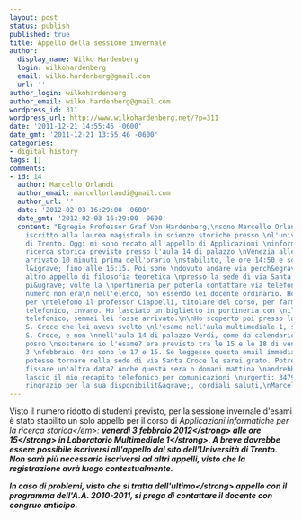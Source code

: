 ```yaml
---
layout: post
status: publish
published: true
title: Appello della sessione invernale
author:
  display_name: Wilko Hardenberg
  login: wilkohardenberg
  email: wilko.hardenberg@gmail.com
  url: ''
author_login: wilkohardenberg
author_email: wilko.hardenberg@gmail.com
wordpress_id: 311
wordpress_url: http://www.wilkohardenberg.net/?p=311
date: '2011-12-21 14:55:46 -0600'
date_gmt: '2011-12-21 13:55:46 -0600'
categories:
- digital history
tags: []
comments:
- id: 14
  author: Marcello Orlandi
  author_email: marcellorlandi@gmail.com
  author_url: ''
  date: '2012-02-03 16:29:00 -0600'
  date_gmt: '2012-02-03 16:29:00 -0600'
  content: "Egregio Professor Graf Von Hardenberg,\nsono Marcello Orlandi, uno \nstudente
    iscritto alla laurea magistrale in scienze storiche presso \nl'universit&agrave;
    di Trento. Oggi mi sono recato all'appello di Applicazioni \ninformatiche alla
    ricerca storica previsto presso l'aula 14 di palazzo \nVenezia alle ore 15. Sono
    arrivato 10 minuti prima dell'orario \nstabilito, le ore 14:50 e sono rimasto
    l&igrave; fino alle 16:15. Poi sono \ndovuto andare via perch&egrave; avevo un
    altro appello di filosofia teoretica \npresso la sede di via Santa Croce. Ho sollecitato
    pi&ugrave; volte la \nportineria per poterla contattare via telefono, ma il suo
    numero non era\n nell'elenco, non essendo lei docente ordinario. Ho contattato
    per \ntelefono il professor Ciappelli, titolare del corso, per farmi dare un \nrecapito
    telefonico, invano. Ho lasciato un biglietto in portineria con \nil mio recapito
    telefonico, semmai lei fosse arrivato.\n\nHo scoperto poi presso la sede in via
    S. Croce che lei aveva svolto \nl'esame nell'aula multimediale 1, sempre in via
    S. Croce, e non \nnell'aula 14 di palazzo Verdi, come da calendario. \nOra come
    posso \nsostenere io l'esame? era previsto tra le 15 e le 18 di venerd&igrave;
    3 \nfebbraio. Ora sono le 17 e 15. Se leggesse questa email immediatamente e\n
    potesse tornare nella sede di via Santa Croce le sarei grato. Potrebbe \naltrimenti
    fissare un'altra data? Anche questa sera o domani mattina \nandrebbe bene. Le
    lascio il mio recapito telefonico per comunicazioni \nurgenti: 3479284577. La
    ringrazio per la sua disponibilit&agrave;, cordiali saluti,\nMarcello Orlandi"
---
```

<p>Visto il numero ridotto di studenti previsto, per la sessione invernale d'esami &egrave; stato stabilito un solo appello per il corso di <em>Applicazioni informatiche per la ricerca storica<&#47;em>: <strong>venerd&igrave; 3 febbraio 2012<&#47;strong> alle <strong>ore 15<&#47;strong> in <strong>Laboratorio Multimediale 1<&#47;strong>. A breve dovrebbe essere possibile iscriversi all'appello dal sito dell'Universit&agrave; di Trento. Non sar&agrave; pi&ugrave; necessario iscriversi ad altri appelli, visto che la registrazione avr&agrave; luogo contestualmente.</p>
<p>In caso di problemi, visto che si tratta dell'<strong>ultimo<&#47;strong> appello con il programma dell'A.A. 2010-2011, si prega di contattare il docente con congruo anticipo.</p>
